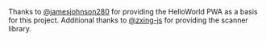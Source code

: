 Thanks to [@jamesjohnson280](https://github.com/jamesjohnson280/hello-pwa) for providing the HelloWorld PWA as a basis for this project.
Additional thanks to [@zxing-js](https://github.com/zxing-js/library) for providing the scanner library.